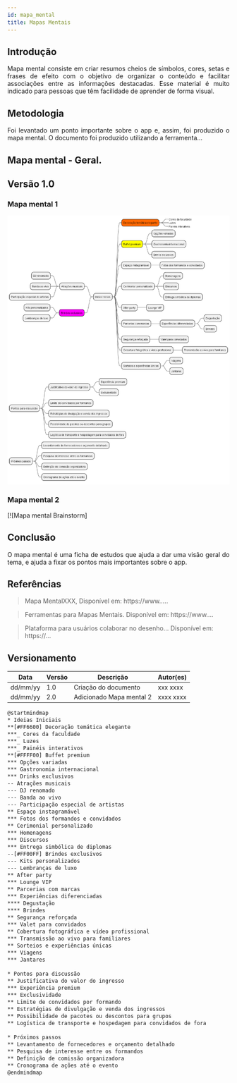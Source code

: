 ```yaml
---
id: mapa_mental
title: Mapas Mentais
---
```

 
## Introdução
 
<p align = "justify">
Mapa mental consiste em criar resumos cheios de símbolos, cores, setas e frases de efeito com o objetivo de organizar o conteúdo e facilitar associações entre as informações destacadas. Esse material é muito indicado para pessoas que têm facilidade de aprender de forma visual.
</p>
 
## Metodologia
 
<p align = "justify">
Foi levantado um ponto importante sobre o app e, assim, foi produzido o mapa mental. O documento foi produzido utilizando a ferramenta...
</p>
 
## Mapa mental - Geral.
 
## Versão 1.0
 
### Mapa mental 1
 
![Mapa Mental da Festa](../assets/mapamental/mapamental.png)
 
 
### Mapa mental 2
 
[![Mapa mental Brainstorm]
 
## Conclusão
 
<p align = "justify">
O mapa mental é uma ficha de estudos que ajuda a dar uma visão geral do tema, e ajuda a fixar os pontos mais importantes sobre o app.
</p>
 
## Referências
> Mapa MentalXXX,  Disponível em: https://www.....
 
> Ferramentas para Mapas Mentais. Disponível em: https://www....
 
> Plataforma para usuários colaborar no desenho... Disponível em: https://...
 
## Versionamento
| Data | Versão | Descrição | Autor(es) |
| -- | -- | -- | -- |
| dd/mm/yy | 1.0 | Criação do documento | xxx xxxx |
| dd/mm/yy | 2.0 | Adicionado Mapa mental 2 | xxxx xxxx |


```plantuml
@startmindmap
* Ideias Iniciais
**[#FF6600] Decoração temática elegante
***_ Cores da faculdade
***_ Luzes
***_ Painéis interativos
**[#FFFF00] Buffet premium
*** Opções variadas
*** Gastronomia internacional
*** Drinks exclusivos
-- Atrações musicais
--- DJ renomado
--- Banda ao vivo
--- Participação especial de artistas
** Espaço instagramável
*** Fotos dos formandos e convidados
** Cerimonial personalizado
*** Homenagens
*** Discursos
*** Entrega simbólica de diplomas
--[#FF00FF] Brindes exclusivos
--- Kits personalizados
--- Lembranças de luxo
** After party
*** Lounge VIP
** Parcerias com marcas
*** Experiências diferenciadas
**** Degustação
**** Brindes
** Segurança reforçada
*** Valet para convidados
** Cobertura fotográfica e vídeo profissional
*** Transmissão ao vivo para familiares
** Sorteios e experiências únicas
*** Viagens
*** Jantares

* Pontos para discussão
** Justificativa do valor do ingresso
*** Experiência premium
*** Exclusividade
** Limite de convidados por formando
** Estratégias de divulgação e venda dos ingressos
** Possibilidade de pacotes ou descontos para grupos
** Logística de transporte e hospedagem para convidados de fora

* Próximos passos
** Levantamento de fornecedores e orçamento detalhado
** Pesquisa de interesse entre os formandos
** Definição de comissão organizadora
** Cronograma de ações até o evento
@endmindmap
```